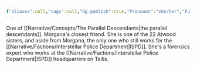 ```yaml
---
{"aliases":null,"tags":null,"dg-publish":true,"Pronouns":"she/her","Full Name":"Delilah Henry Atwood","Role":"Seed","Species":"Tallisite","Gender":"Cis Woman","permalink":"/narrative/characters/daedalus-plan/delilah-h-atwood/","dgPassFrontmatter":true}
---
```


One of [[Narrative/Concepts/The Parallel Descendants\|the parallel descendants]]. Morgana's closest friend. She is one of the 22 Atwood sisters, and aside from Morgana, the only one who still works for the [[Narrative/Factions/Interstellar Police Department\|ISPD]]. She's a forensics expert who works at the [[Narrative/Factions/Interstellar Police Department\|ISPD]] headquarters on Tallis.
